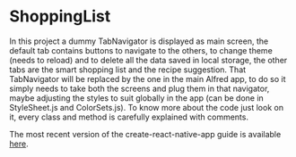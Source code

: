# ShoppingList
In this project a dummy TabNavigator is displayed as main screen, the default tab contains buttons to navigate to the others, to change theme (needs to reload) and to delete all the data saved in local storage, the other tabs are the smart shopping list and the recipe suggestion. That TabNavigator will be replaced by the one in the main Alfred app, to do so it simply needs to take both the screens and plug them in that navigator, maybe adjusting the styles to suit globally in the app (can be done in StyleSheet.js and ColorSets.js).
To know more about the code just look on it, every class and method is carefully explained with comments.

The most recent version of the create-react-native-app guide is available [here](https://github.com/react-community/create-react-native-app/blob/master/react-native-scripts/template/README.md).
